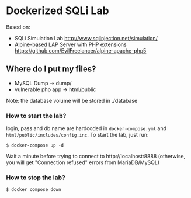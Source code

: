 # Dockerized SQLi Lab

Based on:
- SQLi Simulation Lab http://www.sqlinjection.net/simulation/ 
- Alpine-based LAP Server with PHP extensions https://github.com/EvilFreelancer/alpine-apache-php5 


## Where do I put my files?

- MySQL Dump -> dump/
- vulnerable php app -> html/public

Note: the database volume will be stored in ./database

### How to start the lab?

login, pass and db name are hardcoded in `docker-compose.yml` and `html/public/includes/config.inc`. To start the lab, just run:

```
$ docker-compose up -d
```

Wait a minute before trying to connect to  http://localhost:8888 (otherwise, you will get "Connection refused" errors from MariaDB/MySQL)


### How to stop the lab?
```
$ docker compose down
```



